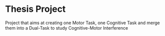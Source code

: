 # Thesis Project
 Project that aims at creating one Motor Task, one Cognitive Task and merge them into a Dual-Task to study Cognitive-Motor Interference 
